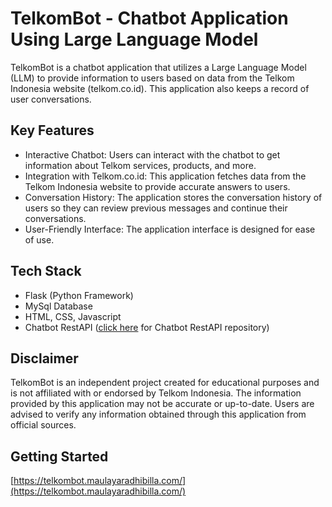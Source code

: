 # TelkomBot - Chatbot Application Using Large Language Model

TelkomBot is a chatbot application that utilizes a Large Language Model (LLM) to provide information to users based on data from the Telkom Indonesia website (telkom.co.id). This application also keeps a record of user conversations.

## Key Features

- Interactive Chatbot: Users can interact with the chatbot to get information about Telkom services, products, and more.
- Integration with Telkom.co.id: This application fetches data from the Telkom Indonesia website to provide accurate answers to users.
- Conversation History: The application stores the conversation history of users so they can review previous messages and continue their conversations.
- User-Friendly Interface: The application interface is designed for ease of use.

## Tech Stack

- Flask (Python Framework)
- MySql Database
- HTML, CSS, Javascript
- Chatbot RestAPI ([click here](https://github.com/Billl-11/Telkom-Bot-Engine) for Chatbot RestAPI repository)

## Disclaimer

TelkomBot is an independent project created for educational purposes and is not affiliated with or endorsed by Telkom Indonesia. The information provided by this application may not be accurate or up-to-date. Users are advised to verify any information obtained through this application from official sources.

## Getting Started
[https://telkombot.maulayaradhibilla.com/](https://telkombot.maulayaradhibilla.com/)
